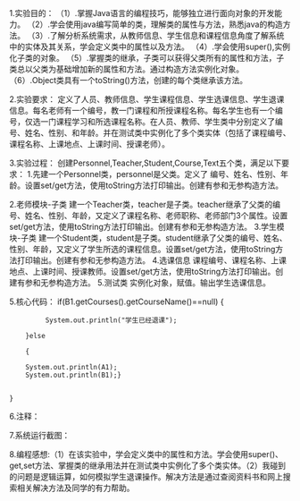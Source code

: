 1.实验目的：
      （1）.掌握Java语言的编程技巧，能够独立进行面向对象的开发能力。
      （2）.学会使用java编写简单的类，理解类的属性与方法，熟悉java的构造方法。
      （3）.了解分析系统需求，从教师信息、学生信息和课程信息角度了解系统中的实体及其关系，学会定义类中的属性以及方法。
      （4）.学会使用super(),实例化子类的对象。
      （5）.掌握类的继承，子类可以获得父类所有的属性和方法，子类总以父类为基础增加新的属性和方法。通过构造方法实例化对象。
      （6）.Object类具有一个toString()方法，创建的每个类继承该方法。

2.实验要求：
       定义了人员、教师信息、学生课程信息、学生选课信息、学生退课信息。每名老师有一个编号，教一门课程和所授课程名称。每名学生也有一个编号，仅选一门课程学习和所选课程名称。在人员、教师、学生类中分别定义了编号、姓名、性别、和年龄。并在测试类中实例化了多个类实体（包括了课程编号、课程名称、上课地点、上课时间、授课老师）。

3.实验过程：
创建Personnel,Teacher,Student,Course,Text五个类，满足以下要求：
1.先建一个Personnel类，personnel是父类。定义了 编号、姓名、性别、年龄。设置set/get方法，使用toString方法打印输出。创建有参和无参构造方法。
   
2.老师模块-子类
     建一个Teacher类，teacher是子类。teacher继承了父类的编号、姓名、性别、年龄，又定义了课程名称、老师职称、老师部门3个属性。设置set/get方法，使用toString方法打印输出。创建有参和无参构造方法。
3.学生模块-子类
      建一个Student类，student是子类。student继承了父类的编号、姓名、性别、年龄，又定义了学生所选的课程信息。设置set/get方法，使用toString方法打印输出。创建有参和无参构造方法。
4.选课信息
      课程编号、课程名称、上课地点、上课时间、授课教师。设置set/get方法，使用toString方法打印输出。创建有参和无参构造方法。
5.测试类
   实例化对象，赋值。输出学生选课信息。
     

5.核心代码：
if(B1.getCourses().getCourseName()==null) {
			
		     System.out.println("学生已经退课");
		     
		}else 
			
		{
			                     
		System.out.println(A1);
		System.out.println(B1);}
		   
		
	}

6.注释：

7.系统运行截图：

8.编程感想:（1）在该实验中，学会定义类中的属性和方法。学会使用super()、get,set方法、掌握类的继承用法并在测试类中实例化了多个类实体。（2）我碰到的问题是逻辑运算，如何模拟学生退课操作。解决方法是通过查阅资料书和网上搜索相关解决方法及同学的有力帮助。
